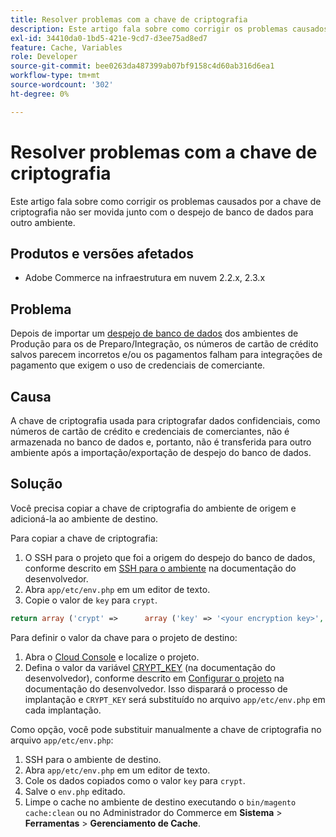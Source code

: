 ```yaml
---
title: Resolver problemas com a chave de criptografia
description: Este artigo fala sobre como corrigir os problemas causados por a chave de criptografia não ser movida junto com o despejo de banco de dados para outro ambiente.
exl-id: 34410da0-1bd5-421e-9cd7-d3ee75ad8ed7
feature: Cache, Variables
role: Developer
source-git-commit: bee0263da487399ab07bf9158c4d60ab316d6ea1
workflow-type: tm+mt
source-wordcount: '302'
ht-degree: 0%

---
```


# Resolver problemas com a chave de criptografia

Este artigo fala sobre como corrigir os problemas causados por a chave de criptografia não ser movida junto com o despejo de banco de dados para outro ambiente.

## Produtos e versões afetados

* Adobe Commerce na infraestrutura em nuvem 2.2.x, 2.3.x

## Problema

Depois de importar um [despejo de banco de dados](/help/how-to/general/create-database-dump-on-cloud.md) dos ambientes de Produção para os de Preparo/Integração, os números de cartão de crédito salvos parecem incorretos e/ou os pagamentos falham para integrações de pagamento que exigem o uso de credenciais de comerciante.

## Causa

A chave de criptografia usada para criptografar dados confidenciais, como números de cartão de crédito e credenciais de comerciantes, não é armazenada no banco de dados e, portanto, não é transferida para outro ambiente após a importação/exportação de despejo do banco de dados.

## Solução

Você precisa copiar a chave de criptografia do ambiente de origem e adicioná-la ao ambiente de destino.

Para copiar a chave de criptografia:

1. O SSH para o projeto que foi a origem do despejo do banco de dados, conforme descrito em [SSH para o ambiente](https://experienceleague.adobe.com/docs/commerce-cloud-service/user-guide/develop/secure-connections.html) na documentação do desenvolvedor.
1. Abra `app/etc/env.php` em um editor de texto.
1. Copie o valor de `key` para `crypt`.

```php
return array ('crypt' =>      array ('key' => '<your encryption key>', ),);
```

Para definir o valor da chave para o projeto de destino:

1. Abra o [Cloud Console](https://console.adobecommerce.com) e localize o projeto.
1. Defina o valor da variável [CRYPT\_KEY](https://experienceleague.adobe.com/docs/commerce-cloud-service/user-guide/configure/env/stage/variables-deploy.html) (na documentação do desenvolvedor), conforme descrito em [Configurar o projeto](https://experienceleague.adobe.com/docs/commerce-cloud-service/user-guide/project/overview.html) na documentação do desenvolvedor. Isso disparará o processo de implantação e `CRYPT_KEY` será substituído no arquivo `app/etc/env.php` em cada implantação.

Como opção, você pode substituir manualmente a chave de criptografia no arquivo `app/etc/env.php`:

1. SSH para o ambiente de destino.
1. Abra `app/etc/env.php` em um editor de texto.
1. Cole os dados copiados como o valor `key` para `crypt`.
1. Salve o `env.php` editado.
1. Limpe o cache no ambiente de destino executando o `bin/magento cache:clean` ou no Administrador do Commerce em **Sistema** > **Ferramentas** > **Gerenciamento de Cache**.
